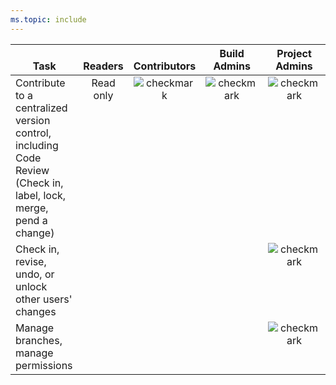 ```yaml
---
ms.topic: include
---
```



<table>
<tr valign="bottom">
<th width="310px">Task</th>
<th>Readers</th>
<th>Contributors</th>
<th width="16%">Build Admins</th>
<th width="16%">Project Admins</th>
</tr>
<tbody valign="top" align="center">
<tr>
<td align="left">Contribute to a centralized version control, including Code Review (Check in, label, lock, merge, pend a change)
</td>
<td>Read only</td>
<td><img src="_img/checkmark.png" alt="checkmark"/></td>
<td><img src="_img/checkmark.png" alt="checkmark"/></td>
<td><img src="_img/checkmark.png" alt="checkmark"/></td>
</tr>
<tr>
<td align="left">Check in, revise, undo, or unlock other users&#39; changes
</td>
<td>  </td>
<td>  </td>
<td>  </td>
<td><img src="_img/checkmark.png" alt="checkmark"/></td>
</tr>
<tr>
<td align="left">Manage branches, manage permissions 
</td>
<td>  </td>
<td>  </td>
<td>  </td>
<td><img src="_img/checkmark.png" alt="checkmark"/></td>
</tr>
</tbody>
</table>